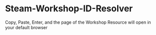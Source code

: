 # Steam-Workshop-ID-Resolver
 Copy, Paste, Enter, and the page of the Workshop Resource will open in your default browser
